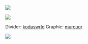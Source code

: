 ![](https://64.media.tumblr.com/0a249cd14d5f4b3eb146ecf974d961d7/4b9620392240b4dc-f2/s2048x3072/746272046b6df428d8740237de2b4316e9c993dd.pnj)

![](https://64.media.tumblr.com/031bbe4ac8e5c2db0073f998a6959808/8d687e3b1c49707b-e7/s1280x1920/67e8398a73a4e8a16c588e4781091b78211b754a.gifv)

Divider: [kodaswrld](https://www.tumblr.com/kodaswrld/760023167624478720/book-divider-set) Graphic: [murcuor](https://www.tumblr.com/murcuor/752076667307065344/%E1%9B%9D-kafka-%F0%93%8F%B9-rentry)

![](https://64.media.tumblr.com/0a249cd14d5f4b3eb146ecf974d961d7/4b9620392240b4dc-f2/s2048x3072/746272046b6df428d8740237de2b4316e9c993dd.pnj)
<!--
**ToasterTheFox/ToasterTheFox** is a ✨ _special_ ✨ repository because its `README.md` (this file) appears on your GitHub profile.

Here are some ideas to get you started:

- 🔭 I’m currently working on ...
- 🌱 I’m currently learning ...
- 👯 I’m looking to collaborate on ...
- 🤔 I’m looking for help with ...
- 💬 Ask me about ...
- 📫 How to reach me: ...
- 😄 Pronouns: ...
- ⚡ Fun fact: ...
-->
